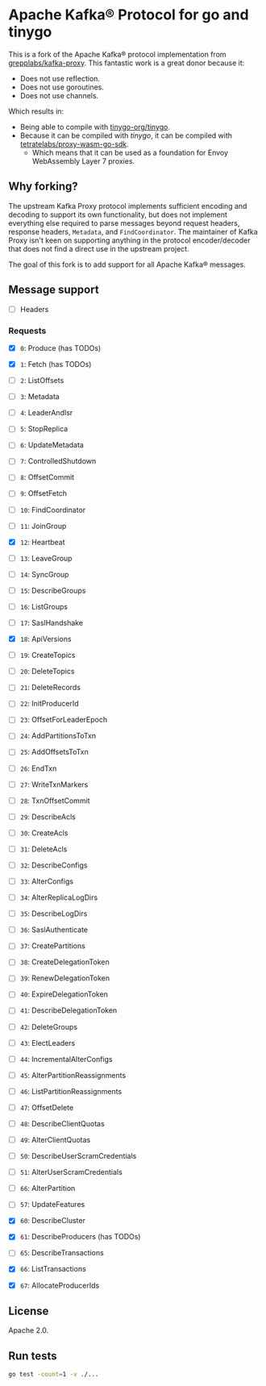 # Apache Kafka® Protocol for go and tinygo

This is a fork of the Apache Kafka® protocol implementation from [grepplabs/kafka-proxy](https://github.com/grepplabs/kafka-proxy). This fantastic work is a great donor because it:

- Does not use reflection.
- Does not use goroutines.
- Does not use channels.

Which results in:

- Being able to compile with [tinygo-org/tinygo](https://github.com/tinygo-org/tinygo).
- Because it can be compiled with _tinygo_, it can be compiled with [tetratelabs/proxy-wasm-go-sdk](https://github.com/tetratelabs/proxy-wasm-go-sdk).
  - Which means that it can be used as a foundation for Envoy WebAssembly Layer 7 proxies.

## Why forking?

The upstream Kafka Proxy protocol implements sufficient encoding and decoding to support its own functionality, but does not implement everything else required to parse messages beyond request headers, response headers, `Metadata`, and `FindCoordinator`. The maintainer of Kafka Proxy isn't keen on supporting anything in the protocol encoder/decoder that does not find a direct use in the upstream project.

The goal of this fork is to add support for all Apache Kafka® messages.

## Message support

- [ ] Headers

### Requests

- [x] `0`: Produce (has TODOs)
- [x] `1`: Fetch (has TODOs)
- [ ] `2`: ListOffsets
- [ ] `3`: Metadata
- [ ] `4`: LeaderAndIsr
- [ ] `5`: StopReplica
- [ ] `6`: UpdateMetadata
- [ ] `7`: ControlledShutdown
- [ ] `8`: OffsetCommit
- [ ] `9`: OffsetFetch
- [ ] `10`: FindCoordinator
- [ ] `11`: JoinGroup
- [x] `12`: Heartbeat
- [ ] `13`: LeaveGroup
- [ ] `14`: SyncGroup
- [ ] `15`: DescribeGroups
- [ ] `16`: ListGroups
- [ ] `17`: SaslHandshake
- [x] `18`: ApiVersions
- [ ] `19`: CreateTopics
- [ ] `20`: DeleteTopics
- [ ] `21`: DeleteRecords
- [ ] `22`: InitProducerId
- [ ] `23`: OffsetForLeaderEpoch
- [ ] `24`: AddPartitionsToTxn
- [ ] `25`: AddOffsetsToTxn
- [ ] `26`: EndTxn
- [ ] `27`: WriteTxnMarkers
- [ ] `28`: TxnOffsetCommit
- [ ] `29`: DescribeAcls

- [ ] `30`: CreateAcls
- [ ] `31`: DeleteAcls
- [ ] `32`: DescribeConfigs
- [ ] `33`: AlterConfigs
- [ ] `34`: AlterReplicaLogDirs
- [ ] `35`: DescribeLogDirs
- [ ] `36`: SaslAuthenticate
- [ ] `37`: CreatePartitions
- [ ] `38`: CreateDelegationToken
- [ ] `39`: RenewDelegationToken

- [ ] `40`: ExpireDelegationToken
- [ ] `41`: DescribeDelegationToken
- [ ] `42`: DeleteGroups
- [ ] `43`: ElectLeaders
- [ ] `44`: IncrementalAlterConfigs
- [ ] `45`: AlterPartitionReassignments
- [ ] `46`: ListPartitionReassignments
- [ ] `47`: OffsetDelete
- [ ] `48`: DescribeClientQuotas
- [ ] `49`: AlterClientQuotas

- [ ] `50`: DescribeUserScramCredentials
- [ ] `51`: AlterUserScramCredentials
- [ ] `66`: AlterPartition
- [ ] `57`: UpdateFeatures

- [x] `60`: DescribeCluster
- [x] `61`: DescribeProducers (has TODOs)
- [ ] `65`: DescribeTransactions
- [x] `66`: ListTransactions
- [x] `67`: AllocateProducerIds

## License 

Apache 2.0.

## Run tests

```sh
go test -count=1 -v ./...
```
